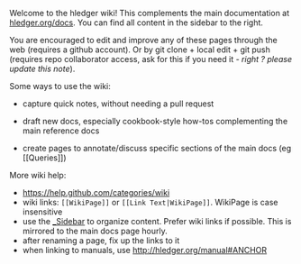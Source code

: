 Welcome to the hledger wiki!
This complements the main documentation at [hledger.org/docs](http://hledger.org/docs.html).
You can find all content in the sidebar to the right.

You are encouraged to edit and improve any of these pages through the web (requires a github account).
Or by git clone + local edit + git push (requires repo collaborator access, ask for this if you need it *- right ? please update this note*).

Some ways to use the wiki:

- capture quick notes, without needing a pull request

- draft new docs, especially cookbook-style how-tos complementing the main reference docs

- create pages to annotate/discuss specific sections of the main docs (eg [[Queries]])

More wiki help:
- https://help.github.com/categories/wiki
- wiki links: `[[WikiPage]]` or `[[Link Text|WikiPage]]`. WikiPage is case insensitive
- use the [_Sidebar](_Sidebar/_edit) to organize content. Prefer wiki links if possible. This is mirrored to the main docs page hourly.
- after renaming a page, fix up the links to it
- when linking to manuals, use http://hledger.org/manual#ANCHOR

